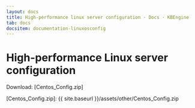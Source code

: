 ```yaml
---
layout: docs
title: High-performance linux server configuration · Docs · KBEngine
tab: docs
docsitem: documentation-linuxosconfig
---
```


High-performance Linux server configuration
====================

Download: 
[Centos_Config.zip]



[Centos_Config.zip]: {{ site.baseurl }}/assets/other/Centos_Config.zip